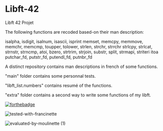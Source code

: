# Libft-42
Libft 42 Projet

The following functions are recoded based-on their man description:

 isalpha, isdigit, isalnum, isascii, isprint 
 memset, memcpy, memmove, memchr, memcmp,
 toupper, tolower,
 strlen, strchr, strrchr
 strlcpy, strlcat,
 strnstr, strncmp,
 atoi,
 bzero,
 strtrim, strjoin, substr, split, strmapi, striteri
 itoa
 putchar_fd, putstr_fd, putendl_fd, putnbr_fd

A distinct repository contains man descriptions in french of some functions.

"main" folder contains some personnal tests.

"libft_list.numbers" contains resumé of the functions.

"extra" folder contains a second way to write some functions of my libft.

[![forthebadge](https://forthebadge.com/images/badges/works-on-my-machine.svg)](https://forthebadge.com)

![tested-with-francinette](https://user-images.githubusercontent.com/109855801/197752797-b9b72026-ee88-4e35-9820-6ddb7ebd5e3d.svg)        

![evaluated-by-moulinette (1)](https://user-images.githubusercontent.com/109855801/197754015-26efbff7-26cf-4983-912d-1e1fbccd6426.svg)
